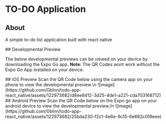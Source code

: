 ﻿# TO-DO Application
 ## About
 <p>A simple to-do list application built with react native</p>
 ## Developmental Preview
 <p>The below developmental previews can be viewed on your device by downloading the Expo Go app. <strong>Note: </strong> The QR Codes wont work without the Expo Go App installed on your device.</p>
 ## iOS Preview
 Scan the QR Code below using the camera app on your phone to view the developmental preview.\n
 ![image](https://github.com/Gblnn/todo-app-react_native/assets/122973682/d8ee8412-3d25-4de1-a221-cda703168712)
 ## Android Preview
 Scan the QR Code below on the Expo go app on your android device to view the developmental preview./n
 ![image](https://github.com/Gblnn/todo-app-react_native/assets/122973682/25bda230-f2c1-4e6e-9c15-6e882c0f8eee)


